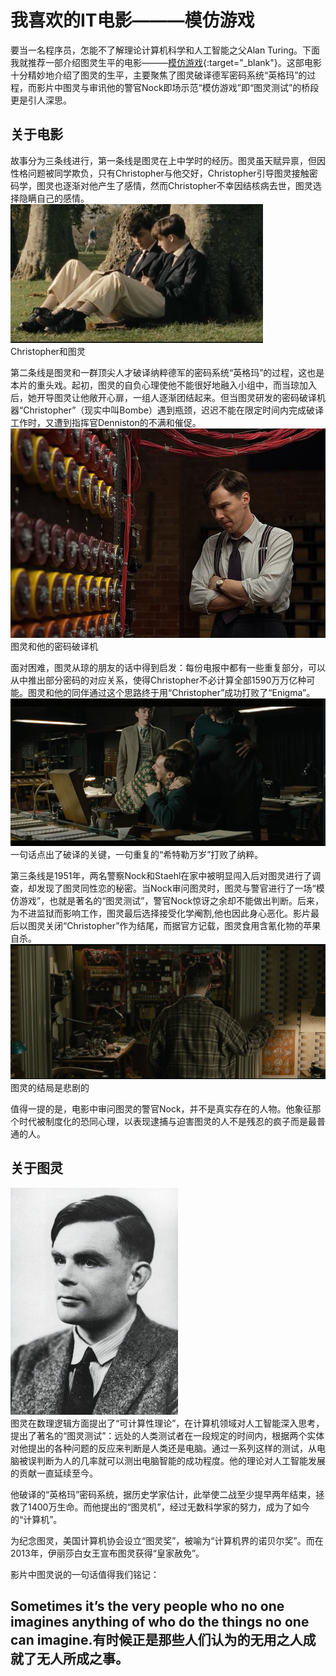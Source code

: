 # 我喜欢的IT电影———模仿游戏

要当一名程序员，怎能不了解理论计算机科学和人工智能之父Alan Turing。下面我就推荐一部介绍图灵生平的电影———[模仿游戏](http://list.youku.com/show/id_z6618f85c420f11e3a705.html?tpa=dW5pb25faWQ9MTAzNzUzXzEwMDAwMV8wMV8wMQ&refer=baiduald1705){:target="_blank"}。这部电影十分精妙地介绍了图灵的生平，主要聚焦了图灵破译德军密码系统“英格玛”的过程，而影片中图灵与审讯他的警官Nock即场示范“模仿游戏”即“图灵测试”的桥段更是引人深思。

## 关于电影

故事分为三条线进行，第一条线是图灵在上中学时的经历。图灵虽天赋异禀，但因性格问题被同学欺负，只有Christopher与他交好，Christopher引导图灵接触密码学，图灵也逐渐对他产生了感情，然而Christopher不幸因结核病去世，图灵选择隐瞒自己的感情。<br/>
![](images/03_01.png)<br/>
Christopher和图灵

第二条线是图灵和一群顶尖人才破译纳粹德军的密码系统“英格玛”的过程，这也是本片的重头戏。起初，图灵的自负心理使他不能很好地融入小组中，而当琼加入后，她开导图灵让他敞开心扉，一组人逐渐团结起来。但当图灵研发的密码破译机器“Christopher”（现实中叫Bombe）遇到瓶颈，迟迟不能在限定时间内完成破译工作时，又遭到指挥官Denniston的不满和催促。<br/>
![](images/mfyx.jpg)<br/>
图灵和他的密码破译机

面对困难，图灵从琼的朋友的话中得到启发：每份电报中都有一些重复部分，可以从中推出部分密码的对应关系，使得Christopher不必计算全部1590万万亿种可能。图灵和他的同伴通过这个思路终于用“Christopher”成功打败了“Enigma”。<br/>
![](images/03_02.png)<br/>
一句话点出了破译的关键，一句重复的“希特勒万岁”打败了纳粹。

第三条线是1951年，两名警察Nock和Staehl在家中被明显闯入后对图灵进行了调查，却发现了图灵同性恋的秘密。当Nock审问图灵时，图灵与警官进行了一场“模仿游戏”，也就是著名的“图灵测试”，警官Nock惊讶之余却不能做出判断。后来，为不进监狱而影响工作，图灵最后选择接受化学阉割,他也因此身心恶化。影片最后以图灵关闭“Christopher”作为结尾，而据官方记载，图灵食用含氰化物的苹果自杀。
![](images/03_03.png)<br/>
图灵的结局是悲剧的

值得一提的是，电影中审问图灵的警官Nock，并不是真实存在的人物。他象征那个时代被制度化的恐同心理，以表现逮捕与迫害图灵的人不是残忍的疯子而是最普通的人。

## 关于图灵

![](images/Turing.jpg)<br/>
图灵在数理逻辑方面提出了“可计算性理论”，在计算机领域对人工智能深入思考，提出了著名的“图灵测试”：远处的人类测试者在一段规定的时间内，根据两个实体对他提出的各种问题的反应来判断是人类还是电脑。通过一系列这样的测试，从电脑被误判断为人的几率就可以测出电脑智能的成功程度。他的理论对人工智能发展的贡献一直延续至今。

他破译的“英格玛”密码系统，据历史学家估计，此举使二战至少提早两年结束，拯救了1400万生命。而他提出的“图灵机”，经过无数科学家的努力，成为了如今的“计算机”。

为纪念图灵，美国计算机协会设立“图灵奖”，被喻为“计算机界的诺贝尔奖”。而在2013年，伊丽莎白女王宣布图灵获得“皇家赦免”。

影片中图灵说的一句话值得我们铭记：
## Sometimes it’s the very people who no one imagines anything of who do the things no one can imagine.有时候正是那些人们认为的无用之人成就了无人所成之事。